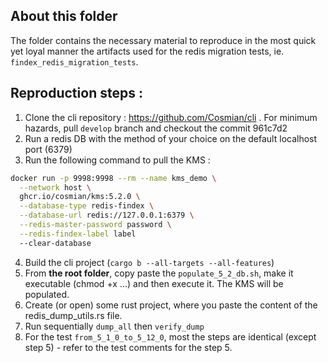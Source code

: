 ## About this folder

The folder contains the necessary material to reproduce in the most quick yet loyal manner the artifacts used for the redis migration tests, ie. `findex_redis_migration_tests`.

## Reproduction steps :

1. Clone the cli repository : https://github.com/Cosmian/cli . For minimum hazards, pull `develop` branch and checkout the commit 961c7d2
2. Run a redis DB with the method of your choice on the default localhost port (6379)
3. Run the following command to pull the KMS :
```bash
docker run -p 9998:9998 --rm --name kms_demo \
  --network host \
  ghcr.io/cosmian/kms:5.2.0 \
  --database-type redis-findex \
  --database-url redis://127.0.0.1:6379 \
  --redis-master-password password \
  --redis-findex-label label
  --clear-database
```
4. Build the cli project (`cargo b --all-targets --all-features`)
5. From **the root folder**, copy paste the `populate_5_2_db.sh`, make it executable (chmod +x ...) and then execute it. The KMS will be populated.
6. Create (or open) some rust project, where you paste the content of the redis_dump_utils.rs file.
7. Run sequentially `dump_all` then `verify_dump`
8. For the test `from_5_1_0_to_5_12_0`, most the steps are identical (except step 5) - refer to the test comments for the step 5.
